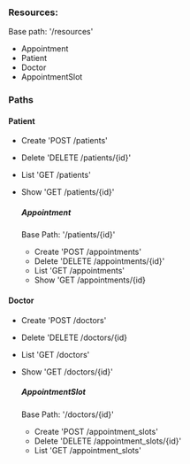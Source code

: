 ### Resources:

Base path: '/resources'

- Appointment
- Patient
- Doctor
- AppointmentSlot

### Paths

#### Patient

- Create 'POST /patients'
- Delete 'DELETE /patients/{id}'
- List 'GET /patients'
- Show 'GET /patients/{id}'

    ##### Appointment #####
    Base Path: '/patients/{id}'

    - Create 'POST /appointments'
    - Delete 'DELETE /appointments/{id}'
    - List 'GET /appointments'
    - Show 'GET /appointments/{id}
  

#### Doctor

- Create 'POST /doctors'
- Delete 'DELETE /doctors/{id}
- List 'GET /doctors'
- Show 'GET /doctors/{id}'

    ##### AppointmentSlot #####
    Base Path: '/doctors/{id}'

    - Create 'POST /appointment_slots'
    - Delete 'DELETE /appointment_slots/{id}'
    - List 'GET /appointment_slots'
